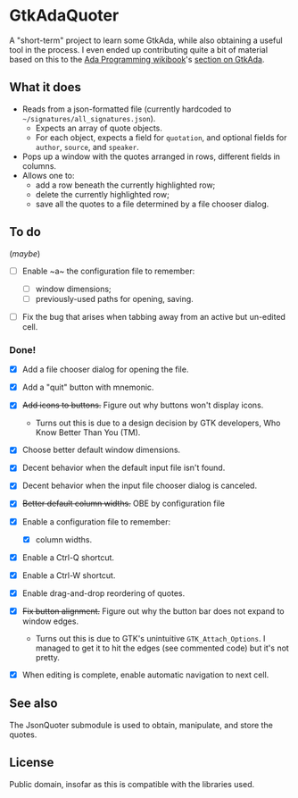 # GtkAdaQuoter

A "short-term" project to learn some GtkAda, while also obtaining a useful tool in the process.
I even ended up contributing quite a bit of material based on this to the
[Ada Programming wikibook](https://en.m.wikibooks.org/wiki/Ada_Programming)'s
[section on GtkAda](https://en.m.wikibooks.org/wiki/Ada_Programming/Libraries/GUI/GtkAda#).

## What it does

* Reads from a json-formatted file (currently hardcoded to `~/signatures/all_signatures.json`).
  * Expects an array of quote objects.
  * For each object, expects a field for `quotation`, and optional fields for `author`, `source`, and `speaker`.
* Pops up a window with the quotes arranged in rows, different fields in columns.
* Allows one to:
  * add a row beneath the currently highlighted row;
  * delete the currently highlighted row;
  * save all the quotes to a file determined by a file chooser dialog.

## To do

(_maybe_)

- [ ] Enable ~a~ the configuration file to remember:

     - [ ] window dimensions;
     - [ ] previously-used paths for opening, saving.

- [ ] Fix the bug that arises when tabbing away from an active but un-edited cell.

### Done!
- [x] Add a file chooser dialog for opening the file.
- [x] Add a "quit" button with mnemonic.
- [x] ~~Add icons to buttons.~~ Figure out why buttons won't display icons.
  - Turns out this is due to a design decision by GTK developers,
    Who Know Better Than You (TM).
- [x] Choose better default window dimensions.
- [x] Decent behavior when the default input file isn't found.
- [x] Decent behavior when the input file chooser dialog is canceled.
- [x] ~~Better default column widths.~~ OBE by configuration file
- [x] Enable a configuration file to remember:

     - [x] column widths.

- [x] Enable a Ctrl-Q shortcut.
- [x] Enable a Ctrl-W shortcut.
- [x] Enable drag-and-drop reordering of quotes.
- [x] ~~Fix button alignment.~~
      Figure out why the button bar does not expand to window edges.
  - Turns out this is due to GTK's unintuitive `GTK_Attach_Options`.
    I managed to get it to hit the edges (see commented code)
    but it's not pretty.
- [x] When editing is complete, enable automatic navigation to next cell.

## See also

The JsonQuoter submodule is used to obtain, manipulate, and store the quotes.

## License

Public domain, insofar as this is compatible with the libraries used.
